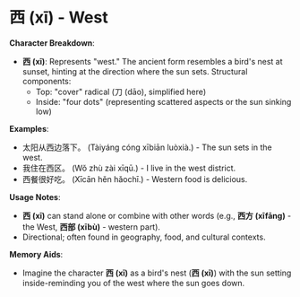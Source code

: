 # **西 (xī) - West**

**Character Breakdown**:  
- **西 (xī)**: Represents "west." The ancient form resembles a bird's nest at sunset, hinting at the direction where the sun sets. Structural components:
  - Top: "cover" radical (⼑ (dāo), simplified here)
  - Inside: "four dots" (representing scattered aspects or the sun sinking low)

**Examples**:  
- 太阳从西边落下。 (Tàiyáng cóng xībiān luòxià.) - The sun sets in the west.  
- 我住在西区。 (Wǒ zhù zài xīqū.) - I live in the west district.  
- 西餐很好吃。 (Xīcān hěn hǎochī.) - Western food is delicious.

**Usage Notes**:  
- **西 (xī)** can stand alone or combine with other words (e.g., **西方 (xīfāng)** - the West, **西部 (xībù)** - western part).  
- Directional; often found in geography, food, and cultural contexts.

**Memory Aids**:  
- Imagine the character **西 (xī)** as a bird's nest (**西 (xī)**) with the sun setting inside-reminding you of the west where the sun goes down.